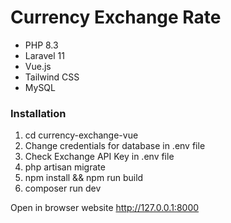 # Currency Exchange Rate

* PHP 8.3
* Laravel 11
* Vue.js
* Tailwind CSS
* MySQL


### Installation

1. cd currency-exchange-vue
2. Change credentials for database in .env file
3. Check Exchange API Key in .env file
4. php artisan migrate
5. npm install && npm run build
6. composer run dev

Open in browser website http://127.0.0.1:8000 
